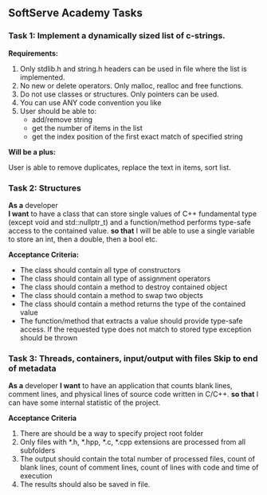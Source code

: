 ## SoftServe Academy Tasks

### Task 1: Implement a dynamically sized list of c-strings.

**Requirements:**

1) Only stdlib.h and string.h headers can be used in file where the list is implemented.
2) No new or delete operators. Only malloc, realloc and free functions.
3) Do not use classes or structures. Only pointers can be used.
4) You can use ANY code convention you like
5) User should be able to:
    - add/remove string
    - get the number of items in the list
    - get the index position of the first exact match of specified string

**Will be a plus:**

User is able to remove duplicates, replace the text in items, sort list.

### Task 2: Structures

**As a** developer  
**I want** to have a class that can store single values of C++ fundamental type
(except void and std::nullptr_t) and a function/method performs type-safe access to the contained value.
**so that** I will be able to use a single variable to store an int, then a double, then a bool etc.

**Acceptance Criteria:**

- The class should contain all type of constructors
- The class should contain all type of assignment operators
- The class should contain a method to destroy contained object
- The class should contain a method to swap two objects
- The class should contain a method returns the type of the contained value
- The function/method that extracts a value should provide type-safe access. If the requested type does not match to
  stored type exception should be thrown

### Task 3: Threads, containers, input/output with files Skip to end of metadata

**As a** developer **I want** to have an application that counts blank lines, comment lines, and physical lines of source code
written in C/C++. **so that** I can have some internal statistic of the project.

**Acceptance Criteria**
1. There are should be a way to specify project root folder
2. Only files with *.h, *.hpp, *.c, *.cpp extensions are processed from all subfolders
3. The output should contain the total number of processed files, count of blank lines, count of comment lines, count of lines with code and time of execution
4. The results should also be saved in file. 
